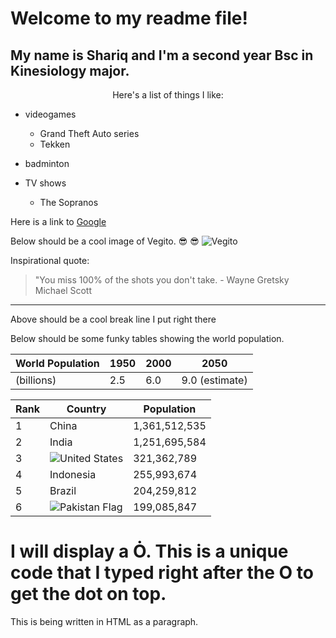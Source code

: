 # Welcome to my readme file!
## My name is Shariq and I'm a second year Bsc in Kinesiology major.

<p align="center"> Here's a list of things I like:

* videogames
  * Grand Theft Auto series
  * Tekken  

* badminton
* TV shows
  * The Sopranos   

Here is a link to [Google](www.google.com)

Below should be a cool image of Vegito. :sunglasses: :sunglasses:
![Vegito](https://i.ytimg.com/vi/hh6LN8uwytE/maxresdefault.jpg)

Inspirational quote:
> "You miss 100% of the shots you don't take. - Wayne Gretsky       
> Michael Scott

---

Above should be a cool break line I put right there

Below should be some funky tables showing the world population.

| World Population | 1950 | 2000 | 2050
| ---------------- | ---- | ---- | -----
| (billions)| 2.5 | 6.0 | 9.0 (estimate) |

| Rank | Country | Population
| ---- | ------- | --------- |
| 1 | China | 1,361,512,535 |
| 2 | India | 1,251,695,584 |
| 3 | ![United States](https://cdn.britannica.com/33/4833-004-828A9A84/Flag-United-States-of-America.jpg) | 321,362,789 |
| 4 | Indonesia | 255,993,674|
| 5 | Brazil | 204,259,812 |
| 6 | ![Pakistan Flag](https://upload.wikimedia.org/wikipedia/commons/thumb/3/32/Flag_of_Pakistan.svg/1200px-Flag_of_Pakistan.svg.png) | 199,085,847 |


<h1> I will display a O&#775. This is a unique code that I typed right after the O to get the dot on top. </h1>

<p> This is being written in HTML as a paragraph. </p>



